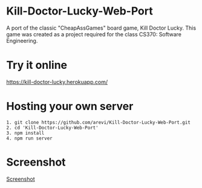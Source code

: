 # Kill-Doctor-Lucky-Web-Port

A port of the classic "CheapAssGames" board game, Kill Doctor Lucky. This game was created as a project required for the class CS370: Software Engineering.

# Try it online

https://kill-doctor-lucky.herokuapp.com/

# Hosting your own server

```
1. git clone https://github.com/arevi/Kill-Doctor-Lucky-Web-Port.git
2. cd 'Kill-Doctor-Lucky-Web-Port'
3. npm install
4. npm run server
```

# Screenshot

[Screenshot](https://i.imgur.com/Mkq2WU0.png)
